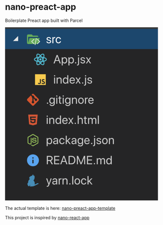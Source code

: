 # nano-preact-app

Boilerplate Preact app built with Parcel

![template file tree image](https://raw.githubusercontent.com/abhisheksoni27/nano-preact-app/master/assets/template-tree.png)

The actual template is here: [nano-preact-app-template](https://github.com/abhisheksoni27/nano-preact-app-template)

This project is inspired by [nano-react-app](https://github.com/adrianmcli/nano-react-app/blob/master/bin/nano-react-app.js)
